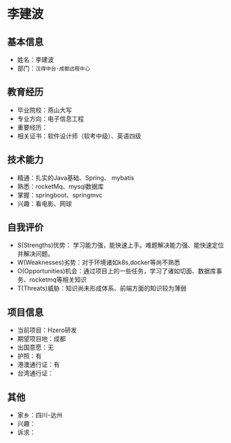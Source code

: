 # 李建波

## 基本信息

- 姓名：李建波
- 部门：`汉得中台·成都远程中心`

## 教育经历

- 毕业院校：燕山大写
- 专业方向：电子信息工程
- 重要经历：
- 相关证书：软件设计师（软考中级）、英语四级

## 技术能力
- 精通：扎实的Java基础、Spring、 mybatis
- 熟悉：rocketMq、mysql数据库
- 掌握：springboot、springmvc
- 兴趣：看电影、网球

## 自我评价

- S(Strengths)优势： 学习能力强，能快速上手。难题解决能力强、能快速定位并解决问题。
- W(Weaknesses)劣势：对于环境诸如k8s,docker等尚不熟悉
- O(Opportunities)机会：通过项目上的一些任务，学习了诸如切面、数据库事务、rocketmq等相关知识
- T(Threats)威胁：知识尚未形成体系、前端方面的知识较为薄弱

## 项目信息
- 当前项目：Hzero研发
- 期望项目地：成都
- 出国意愿：无
- 护照：有
- 港澳通行证：有
- 台湾通行证：

## 其他
- 家乡：四川-达州
- 兴趣：
- 诉求：
